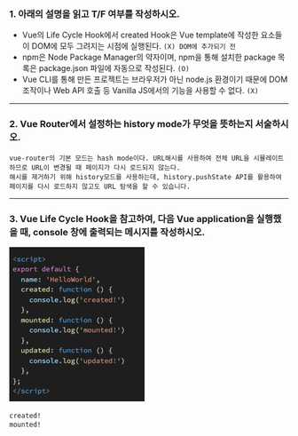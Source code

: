 ### 1. 아래의 설명을 읽고 T/F 여부를 작성하시오.

- Vue의 Life Cycle Hook에서 created Hook은 Vue template에 작성한 요소들이 DOM에 모두 그려지는 시점에 실행된다.	`(X) DOM에 추가되기 전`
- npm은 Node Package Manager의 약자이며, npm을 통해 설치한 package 목록은 package.json 파일에 자동으로 작성된다.    `(O)`
- Vue CLI를 통해 만든 프로젝트는 브라우저가 아닌 node.js 환경이기 때문에 DOM 조작이나 Web API 호출 등 Vanilla JS에서의 기능을 사용할 수 없다.    `(X)`



---

### 2. Vue Router에서 설정하는 history mode가 무엇을 뜻하는지 서술하시오.

```
vue-router의 기본 모드는 hash mode이다. URL해시를 사용하여 전체 URL을 시뮬레이트하므로 URL이 변경될 때 페이지가 다시 로드되지 않는다.
해시를 제거하기 위해 history모드를 사용하는데, history.pushState API를 활용하여 페이지를 다시 로드하지 않고도 URL 탐색을 할 수 있습니다.
```



---

### 3. Vue Life Cycle Hook을 참고하여, 다음 Vue application을 실행했을 때, console 창에 출력되는 메시지를 작성하시오.

![image-20220510230020058](0509_home.assets/image-20220510230020058.png)

```
created!
mounted!
```

